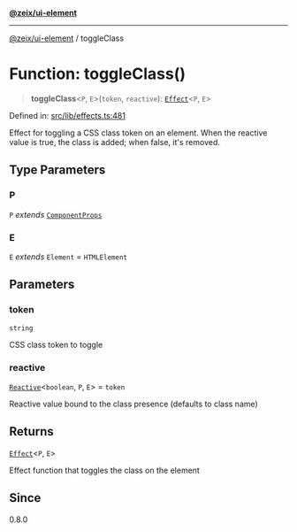[**@zeix/ui-element**](../README.md)

***

[@zeix/ui-element](../globals.md) / toggleClass

# Function: toggleClass()

> **toggleClass**\<`P`, `E`\>(`token`, `reactive`): [`Effect`](../type-aliases/Effect.md)\<`P`, `E`\>

Defined in: [src/lib/effects.ts:481](https://github.com/zeixcom/ui-element/blob/0e9cacf03a8f95418720628d5174fbb006152743/src/lib/effects.ts#L481)

Effect for toggling a CSS class token on an element.
When the reactive value is true, the class is added; when false, it's removed.

## Type Parameters

### P

`P` *extends* [`ComponentProps`](../type-aliases/ComponentProps.md)

### E

`E` *extends* `Element` = `HTMLElement`

## Parameters

### token

`string`

CSS class token to toggle

### reactive

[`Reactive`](../type-aliases/Reactive.md)\<`boolean`, `P`, `E`\> = `token`

Reactive value bound to the class presence (defaults to class name)

## Returns

[`Effect`](../type-aliases/Effect.md)\<`P`, `E`\>

Effect function that toggles the class on the element

## Since

0.8.0
